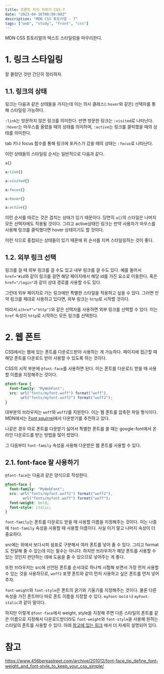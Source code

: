 ```yaml
---
title: 프론트 지식 익히기 CSS-7
date: "2023-04-16T00:00:00Z"
description: "MDN CSS 튜토리얼 - 7"
tags: ["web", "study", "front", "css"]
---
```


MDN CSS 튜토리얼의 텍스트 스타일링을 마무리한다.

# 1. 링크 스타일링

잘 몰랐던 것만 간단히 정리하자.

## 1.1. 링크의 상태

링크는 다음과 같은 상태들을 가지는데 이는 의사 클래스(`:hover`와 같은) 선택자를 통해 스타일링 가능하다.

`:link`는 방문하지 않은 링크를 의미한다. 반면 방문한 링크는 `:visited`로 나타난다. `:hover`는 마우스를 올렸을 때의 상태를 의미하며, `:active`는 링크를 클릭했을 때의 상태를 의미한다. 

tab 키나 focus 함수를 통해 링크에 포커스가 갔을 때의 상태는 `:focus`로 나타난다.

이런 상태들의 스타일링 순서는 일반적으로 다음과 같다.

```css
a{}

a:link{}

a:visited{}

a:focus{}

a:hover{}

a:active{}
```

이런 순서를 따르는 것은 겹치는 상태가 있기 때문이다. 당연히 `a{}`의 스타일은 나머지 모든 선택자에도 적용될 것이다. 그리고 active상태인 링크는 만약 사용자가 마우스를 사용해 링크를 클릭했다면 hover 상태이기도 할 것이다.

이런 식으로 중첩되는 상태들이 있기 때문에 위 순서를 지켜 스타일링하는 것이 좋다.

## 1.2. 외부 링크 선택

링크를 걸 때 외부 링크를 걸 수도 있고 내부 링크를 걸 수도 있다. 예를 들어서 `href="#id`와 같이 링크를 걸면 해당 페이지에서 해당 id를 가진 요소로 이동한다. 혹은 `href="/login"`과 같이 상대 경로를 사용할 수도 있다. 

그런데 외부 페이지로 가는 링크에만 특별한 스타일을 적용하고 싶을 수 있다. 그러면 만약 링크를 제대로 사용하고 있다면, 외부 링크는 `http`로 시작할 것이다.

따라서 `a[href^="http"]`와 같은 선택자를 사용하면 외부 링크를 선택할 수 있다. 이는 `href` 속성이 `http`로 시작하는 모든 링크를 선택한다.

# 2. 웹 폰트

CSS에서는 웹에 있는 폰트를 다운로드받아 사용하는 게 가능하다. 페이지에 접근할 때 해당 폰트를 다운로드 받아 사용할 수 있도록 하는 것이다.

CSS의 시작 부분에 `@font-face`를 사용하면 된다. 이는 폰트를 다운로드 받을 때 사용할 이름을 지정해주는 것이다.

```css
@font-face {
  font-family: "MyWebFont";
  src: url("fonts/myfont.woff") format("woff"),
       url("fonts/myfont.woff2") format("woff2");
}
```

대부분의 브라우저는 `woff`와 `woff2`를 지원한다. 이는 웹 폰트를 압축한 파일 형식이다. MDN에서는 [Font squirrel](https://www.fontsquirrel.com/)에서 다운받기를 추천하고 있다. 

나같은 경우 따로 폰트를 다운받기 싫어서 특별한 폰트를 쓸 때는 google-font에서 온라인 다운로드를 받는 방법을 많이 썼었다.

그 다음부터 `font-family` 속성을 사용해 다운받은 웹 폰트를 사용할 수 있다.

## 2.1. font-face 잘 사용하기

`@font-face`는 다음과 같은 양식으로 작성한다.

```css
@font-face {
  font-family: "MyWebFont";
  src: url("fonts/myfont.woff2") format("woff2"),
        url("fonts/myfont.woff") format("woff");
  font-weight: bold;
  font-style: italic;
}
```

`font-family`는 폰트를 다운로드 받을 때 사용할 이름을 지정해주는 것이다. 이는 나중에 `font-family` 속성을 사용할 때 사용할 이름이다. 사실 이거 말고 나머지 속성이 더 중요하다.

src에는 위에서 보다시피 쉼표로 구분해서 여러 폰트를 넣어 줄 수 있다. 그리고 format도 전달해 줄 수 있는데 이는 필수는 아니다. 하지만 브라우저가 해당 폰트를 사용할 수 있는 것인지 판단하는 데에 도움을 줄 수 있으므로 넣어주는 게 좋다.

또한 브라우저는 src에 선언된 폰트를 순서대로 하나씩 시험해 보면서 가장 먼저 사용할 수 있는 것을 사용하므로, `woff2` 포맷 폰트와 같이 먼저 사용하고 싶은 폰트를 먼저 넣어주자.

`font-weight`와 `font-style`은 폰트의 굵기와 기울기를 지정해주는 것이다. 물론 다른 속성을 가진 폰트마다 따로 폰트 이름을 지정할 수 있다. `myFont-bold` 나 `myFont-italic`과 같이 말이다.

하지만 이렇게 `@font-face`에서 weight, style을 지정해 주면 다른 스타일의 폰트를 같은 이름으로 지정해서 다운로드받더라도 `font-weight`와 `font-style`을 사용해 원하는 스타일의 폰트를 사용할 수 있다. 아래 [참고에 있는 링크](#참고) 에서 더 자세히 설명되어 있다.

# 참고

https://www.456bereastreet.com/archive/201012/font-face_tip_define_font-weight_and_font-style_to_keep_your_css_simple/